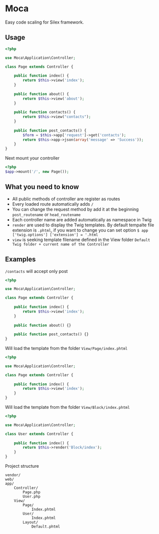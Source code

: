 Moca
====
Easy code scaling for Silex framework.

Usage
-----

```php
<?php

use Moca\Application\Controller;

class Page extends Controller {
	
	public function index() {
		return $this->view('index');
	}
	
	public function about() {
		return $this->view('about');
	}
	
	public function contacts() {
		return $this->view("contacts");
	}
	
	public function post_contacts() {
		$form = $this->app['request']->get('contacts');
		return $this->app->json(array('message' => 'Success'));
	}
}
```

Next mount your controller

```php
<?php
$app->mount('/', new Page());
```

What you need to know
-----
- All public methods of controller are register as routes
- Every loaded route automatically adds `/`
- You can change the request method by add it at the beginning `post_routename` or `head_routename`
- Each controller name are added automatically as namespace in Twig
- `render` are used to display the Twig templates. By default tempalte file extension is `.phtml`, if you want to change you can set option `$ app ['twig.options'] ['extension'] = '.html`
- `view` is seeking template filename defined in the View folder `Default Twig folder + current name of the Controller`

Examples
-----

`/contacts` will accept only post
```php
<?php

use Moca\Application\Controller;

class Page extends Controller {
	
	public function index() {
		return $this->view('index');
	}
	
	public function about() {}
	
	public function post_contacts() {}
}
```

Will load the template from the folder `View/Page/index.phtml`
```php
<?php

use Moca\Application\Controller;

class Page extends Controller {
	
	public function index() {
		return $this->view('index');
	}
}
```

Will load the template from the folder `View/Block/index.phtml`
```php
<?php

use Moca\Application\Controller;

class User extends Controller {
	
	public function index() {
		return $this->render('Block/index');
	}
}
```

Project structure
```
vendor/
web/
app/
	Controller/
		Page.php
		User.php
	View/
		Page/
			Index.phtml
		User/
			Index.phtml
		Layout/
			Default.phtml
```